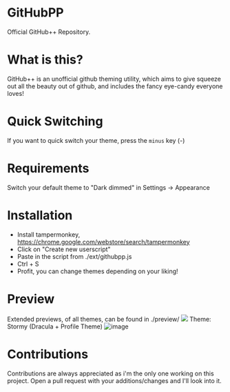 # GitHubPP
Official GitHub++ Repository.

# What is this?
GitHub++ is an unofficial github theming utility, which aims to give squeeze out all the beauty out of github, and includes the fancy eye-candy everyone loves!

# Quick Switching
If you want to quick switch your theme, press the `minus` key (-)

# Requirements
Switch your default theme to "Dark dimmed" in Settings -> Appearance

# Installation
* Install tampermonkey, https://chrome.google.com/webstore/search/tampermonkey
* Click on "Create new userscript"
* Paste in the script from ./ext/githubpp.js
* Ctrl + S
* Profit, you can change themes depending on your liking!

# Preview
Extended previews, of all themes, can be found in ./preview/ 
![](https://media.discordapp.net/attachments/1153048987700559873/1172304920620310648/image.png?ex=655fd509&is=654d6009&hm=a7bdcddba85a24910202ef7d792bde72bb9fe4c50308ee9f60662b71d4237add&=&width=1175&height=671)
Theme: Stormy (Dracula + Profile Theme)
![image](https://github.com/Storm99999/githubpp/assets/87811650/614b129b-e683-42d8-98ff-ffccd3837fe4)


# Contributions
Contributions are always appreciated as i'm the only one working on this project. Open a pull request with your additions/changes and I'll look into it.
